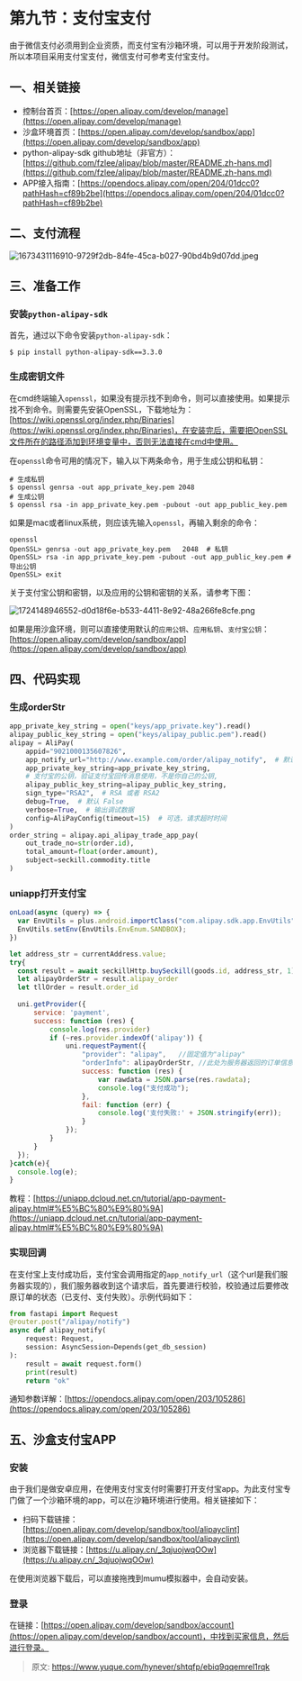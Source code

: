# 第九节：支付宝支付

由于微信支付必须用到企业资质，而支付宝有沙箱环境，可以用于开发阶段测试，所以本项目采用支付宝支付，微信支付可参考支付宝支付。

## 一、相关链接
+ 控制台首页：[https://open.alipay.com/develop/manage](https://open.alipay.com/develop/manage)
+ 沙盒环境首页：[https://open.alipay.com/develop/sandbox/app](https://open.alipay.com/develop/sandbox/app)
+ python-alipay-sdk github地址（非官方）：[https://github.com/fzlee/alipay/blob/master/README.zh-hans.md](https://github.com/fzlee/alipay/blob/master/README.zh-hans.md)
+ APP接入指南：[https://opendocs.alipay.com/open/204/01dcc0?pathHash=cf89b2be](https://opendocs.alipay.com/open/204/01dcc0?pathHash=cf89b2be)

## 二、支付流程
![1673431116910-9729f2db-84fe-45ca-b027-90bd4b9d07dd.jpeg](./img/5LGzjvOGcsxDxZt5/1673431116910-9729f2db-84fe-45ca-b027-90bd4b9d07dd-157649.jpeg)

## 三、准备工作
### 安装`python-alipay-sdk`
首先，通过以下命令安装`python-alipay-sdk`：

```shell
$ pip install python-alipay-sdk==3.3.0
```

### 生成密钥文件
在cmd终端输入`openssl`，如果没有提示找不到命令，则可以直接使用。如果提示找不到命令。则需要先安装OpenSSL，下载地址为：[https://wiki.openssl.org/index.php/Binaries](https://wiki.openssl.org/index.php/Binaries)，在安装完后，需要把OpenSSL文件所在的路径添加到环境变量中，否则无法直接在cmd中使用。

在`openssl`命令可用的情况下，输入以下两条命令，用于生成公钥和私钥：

```shell
# 生成私钥
$ openssl genrsa -out app_private_key.pem 2048
# 生成公钥
$ openssl rsa -in app_private_key.pem -pubout -out app_public_key.pem
```

如果是mac或者linux系统，则应该先输入`openssl`，再输入剩余的命令：

```shell
openssl
OpenSSL> genrsa -out app_private_key.pem   2048  # 私钥
OpenSSL> rsa -in app_private_key.pem -pubout -out app_public_key.pem # 导出公钥
OpenSSL> exit
```

关于支付宝公钥和密钥，以及应用的公钥和密钥的关系，请参考下图：

![1724148946552-d0d18f6e-b533-4411-8e92-48a266fe8cfe.png](./img/5LGzjvOGcsxDxZt5/1724148946552-d0d18f6e-b533-4411-8e92-48a266fe8cfe-736531.png)

如果是用沙盒环境，则可以直接使用默认的`应用公钥`、`应用私钥`、`支付宝公钥`：[https://open.alipay.com/develop/sandbox/app](https://open.alipay.com/develop/sandbox/app)

## 四、代码实现
### 生成orderStr
```python
app_private_key_string = open("keys/app_private.key").read()
alipay_public_key_string = open("keys/alipay_public.pem").read()
alipay = AliPay(
    appid="9021000135607826",
    app_notify_url="http://www.example.com/order/alipay_notify",  # 默认回调 url
    app_private_key_string=app_private_key_string,
    # 支付宝的公钥，验证支付宝回传消息使用，不是你自己的公钥,
    alipay_public_key_string=alipay_public_key_string,
    sign_type="RSA2",  # RSA 或者 RSA2
    debug=True,  # 默认 False
    verbose=True,  # 输出调试数据
    config=AliPayConfig(timeout=15)  # 可选，请求超时时间
)
order_string = alipay.api_alipay_trade_app_pay(
    out_trade_no=str(order.id),
    total_amount=float(order.amount),
    subject=seckill.commodity.title
)
```

### uniapp打开支付宝
```javascript
onLoad(async (query) => {
  var EnvUtils = plus.android.importClass("com.alipay.sdk.app.EnvUtils");
  EnvUtils.setEnv(EnvUtils.EnvEnum.SANDBOX);
})

let address_str = currentAddress.value;
try{
  const result = await seckillHttp.buySeckill(goods.id, address_str, 1)
  let alipayOrderStr = result.alipay_order
  let tllOrder = result.order_id
  
  uni.getProvider({
      service: 'payment',
      success: function (res) {
          console.log(res.provider)
          if (~res.provider.indexOf('alipay')) {
              uni.requestPayment({
                  "provider": "alipay",   //固定值为"alipay"
                  "orderInfo": alipayOrderStr, //此处为服务器返回的订单信息字符串
                  success: function (res) {
                      var rawdata = JSON.parse(res.rawdata);
                      console.log("支付成功");
                  },
                  fail: function (err) {
                      console.log('支付失败:' + JSON.stringify(err));
                  }
              });
          }
      }
  });
}catch(e){
  console.log(e);
}
```

教程：[https://uniapp.dcloud.net.cn/tutorial/app-payment-alipay.html#%E5%BC%80%E9%80%9A](https://uniapp.dcloud.net.cn/tutorial/app-payment-alipay.html#%E5%BC%80%E9%80%9A)

### 实现回调
在支付宝上支付成功后，支付宝会调用指定的`app_notify_url`（这个url是我们服务器实现的），我们服务器收到这个请求后，首先要进行校验，校验通过后要修改原订单的状态（已支付、支付失败）。示例代码如下：

```python
from fastapi import Request
@router.post("/alipay/notify")
async def alipay_notify(
    request: Request,
    session: AsyncSession=Depends(get_db_session)
):
    result = await request.form()
    print(result)
    return "ok"
```

通知参数详解：[https://opendocs.alipay.com/open/203/105286](https://opendocs.alipay.com/open/203/105286)

## 五、沙盒支付宝APP
### 安装
由于我们是做安卓应用，在使用支付宝支付时需要打开支付宝app。为此支付宝专门做了一个沙箱环境的app，可以在沙箱环境进行使用。相关链接如下：

+ 扫码下载链接：[https://open.alipay.com/develop/sandbox/tool/alipayclint](https://open.alipay.com/develop/sandbox/tool/alipayclint)
+ 浏览器下载链接：[https://u.alipay.cn/_3qjuojwqOOw](https://u.alipay.cn/_3qjuojwqOOw)

在使用浏览器下载后，可以直接拖拽到mumu模拟器中，会自动安装。

### 登录
在链接：[https://open.alipay.com/develop/sandbox/account](https://open.alipay.com/develop/sandbox/account)，中找到买家信息，然后进行登录。





> 原文: <https://www.yuque.com/hynever/shtqfp/ebiq9qqemrel1rqk>